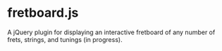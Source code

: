 fretboard.js
============

A jQuery plugin for displaying an interactive fretboard of any number of frets, strings, and tunings (in progress).
